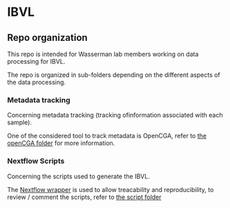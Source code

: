 # IBVL

## Repo organization

This repo is intended for Wasserman lab members working on data processing for IBVL.

The repo is organized in sub-folders depending on the different aspects of the data processing.

### Metadata tracking
Concerning metadata tracking (tracking ofinformation associated with each sample).

One of the considered tool to track metadata is OpenCGA, refer to [the openCGA folder](https://github.com/scorreard/IBVL/tree/main/opencga) for more information.

### Nextflow Scripts
Concerning the scripts used to generate the IBVL.

The [Nextflow wrapper](https://www.nextflow.io) is used to allow treacability and reproducibility, to review / comment the scripts, refer to [the script folder](https://github.com/scorreard/IBVL/tree/main/Nextflow_script)
